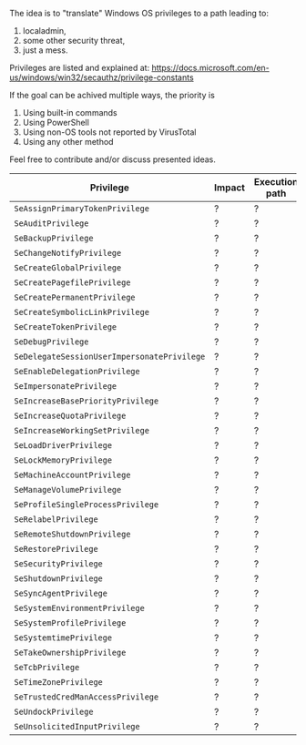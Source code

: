 The idea is to "translate" Windows OS privileges to a path leading to:
1. localadmin,
2. some other security threat,
3. just a mess.

Privileges are listed and explained at: https://docs.microsoft.com/en-us/windows/win32/secauthz/privilege-constants

If the goal can be achived multiple ways, the priority is
1. Using built-in commands
2. Using PowerShell
3. Using non-OS tools not reported by VirusTotal
4. Using any other method

Feel free to contribute and/or discuss presented ideas.

| Privilege | Impact | Execution path | Remarks |
| --- | --- | --- | --- |
|`SeAssignPrimaryTokenPrivilege`| ? | ? ||
|`SeAuditPrivilege`| ? | ? ||
|`SeBackupPrivilege`| ? | ? ||
|`SeChangeNotifyPrivilege`| ? | ? ||
|`SeCreateGlobalPrivilege`| ? | ? ||
|`SeCreatePagefilePrivilege`| ? | ? ||
|`SeCreatePermanentPrivilege`| ? | ? ||
|`SeCreateSymbolicLinkPrivilege`| ? | ? ||
|`SeCreateTokenPrivilege`| ? | ? ||
|`SeDebugPrivilege`| ? | ? ||
|`SeDelegateSessionUserImpersonatePrivilege`| ? | ? ||
|`SeEnableDelegationPrivilege`| ? | ? ||
|`SeImpersonatePrivilege`| ? | ? ||
|`SeIncreaseBasePriorityPrivilege`| ? | ? ||
|`SeIncreaseQuotaPrivilege`| ? | ? ||
|`SeIncreaseWorkingSetPrivilege`| ? | ? ||
|`SeLoadDriverPrivilege`| ? | ? ||
|`SeLockMemoryPrivilege`| ? | ? ||
|`SeMachineAccountPrivilege`| ? | ? ||
|`SeManageVolumePrivilege`| ? | ? ||
|`SeProfileSingleProcessPrivilege`| ? | ? ||
|`SeRelabelPrivilege`| ? | ? ||
|`SeRemoteShutdownPrivilege`| ? | ? ||
|`SeRestorePrivilege`| ? | ? ||
|`SeSecurityPrivilege`| ? | ? ||
|`SeShutdownPrivilege`| ? | ? ||
|`SeSyncAgentPrivilege`| ? | ? ||
|`SeSystemEnvironmentPrivilege`| ? | ? ||
|`SeSystemProfilePrivilege`| ? | ? ||
|`SeSystemtimePrivilege`| ? | ? ||
|`SeTakeOwnershipPrivilege`| ? | ? ||
|`SeTcbPrivilege`| ? | ? ||
|`SeTimeZonePrivilege`| ? | ? ||
|`SeTrustedCredManAccessPrivilege`| ? | ? ||
|`SeUndockPrivilege`| ? | ? ||
|`SeUnsolicitedInputPrivilege`| ? | ? ||
